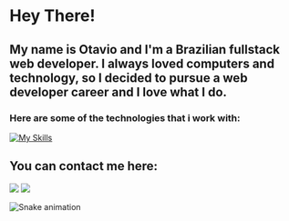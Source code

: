 # Hey There!

## My name is Otavio and I'm a Brazilian fullstack web developer. I always loved computers and technology, so I decided to pursue a web developer career and I love what I do.

### Here are some of the technologies that i work with:
[![My Skills](https://skills.thijs.gg/icons?i=js,ts,py,html,css,tailwind,react,nextjs,nodejs,mysql,mongodb,docker,git)](https://skills.thijs.gg)

## You can contact me here:
<div>
<a href="https://www.linkedin.com/in/otavio-rodrigues-lopes-8251821b7" target="_blank"><img src="https://img.shields.io/badge/-LinkedIn-%230077B5?style=for-the-badge&logo=linkedin&logoColor=white" target="_blank"></a>
<a href="https://wa.me/5511979979161" target="_blank"><img src="https://img.shields.io/badge/WhatsApp-25D366?style=for-the-badge&logo=whatsapp&logoColor=white" target="_blank"></a>
</div>
   
 
  ![Snake animation](https://github.com/OtavioRL/OtavioRL/blob/output/github-contribution-grid-snake.svg)
